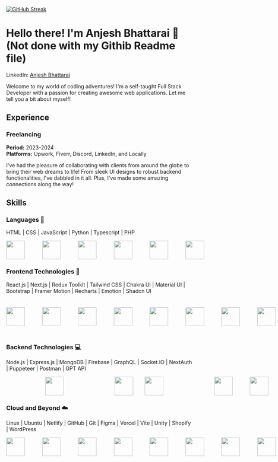 

<a href="https://git.io/streak-stats"> 
    <img src="https://streak-stats.demolab.com?user=AdminForIinRange&theme=dark&hide_border=true&date_format=M%20j%5B%2C%20Y%5D&card_width=1000" alt="GitHub Streak" />
</a>


</div>

# Hello there! I'm Anjesh Bhattarai 🌟 (Not done with my Githib Readme file)

LinkedIn: [Anjesh Bhattarai](http://www.linkedin.com/in/anjesh-bhattarai)  

Welcome to my world of coding adventures! I'm a self-taught Full Stack Developer with a passion for creating awesome web applications. Let me tell you a bit about myself!
## Experience

### Freelancing
**Period:** 2023-2024  
**Platforms:** Upwork, Fiverr, Discord, LinkedIn, and Locally

I've had the pleasure of collaborating with clients from around the globe to bring their web dreams to life! From sleek UI designs to robust backend functionalities, I've dabbled in it all. Plus, I've made some amazing connections along the way!

## Skills

### Languages 🚀
HTML  |  CSS  |  JavaScript  |  Python  |  Typescript |  PHP
<div style="display: flex; align-items: center; ">
<img src="https://cdn.jsdelivr.net/gh/devicons/devicon@latest/icons/html5/html5-original.svg" width="50" height="50" style="margin-right: 15px;"><td>&nbsp;&nbsp;&nbsp;&nbsp;</td><td>&nbsp;&nbsp;&nbsp;&nbsp;</td>  
<img src="https://cdn.jsdelivr.net/gh/devicons/devicon@latest/icons/css3/css3-original.svg" width="50" height="50" style="margin-right: 15px;"><td>&nbsp;&nbsp;&nbsp;&nbsp;</td><td>&nbsp;&nbsp;&nbsp;&nbsp;</td>  
<img src="https://cdn.jsdelivr.net/gh/devicons/devicon@latest/icons/javascript/javascript-original.svg" width="50" height="50" style="margin-right: 15px;"><td>&nbsp;&nbsp;&nbsp;&nbsp;</td><td>&nbsp;&nbsp;&nbsp;&nbsp</td> 
<img src="https://cdn.jsdelivr.net/gh/devicons/devicon@latest/icons/python/python-original.svg" width="50" height="50" style="margin-right: 15px;"><td>&nbsp;&nbsp;&nbsp;&nbsp;</td><td>&nbsp;&nbsp;&nbsp;&nbsp;</td>  
<img src="https://cdn.jsdelivr.net/gh/devicons/devicon@latest/icons/typescript/typescript-original.svg" width="50" height="50" style="margin-right: 15px;"><td>&nbsp;&nbsp;&nbsp;&nbsp;</td><td>&nbsp;&nbsp;&nbsp;&nbsp;
<img src="https://cdn.jsdelivr.net/gh/devicons/devicon@latest/icons/php/php-original.svg" width="50" height="50" style="margin-right: 15px;"> <td>&nbsp;&nbsp;&nbsp;&nbsp;</td><td>&nbsp;&nbsp;&nbsp;&nbsp;</td>  </td>  
          
</div>

### Frontend Technologies 🎨
React.js  |  Next.js  |  Redux Toolkit  |  Tailwind CSS  |  Chakra UI  |  Material UI  |  Bootstrap  |  Framer Motion   |  Recharts  |  Emotion  |  Shadcn UI

<div style="display: flex; align-items: center; ">
<img src="https://cdn.jsdelivr.net/gh/devicons/devicon@latest/icons/react/react-original.svg"  width="50" height="50" style="margin-right: 15px;"><td>&nbsp;&nbsp;&nbsp;&nbsp;</td><td>&nbsp;&nbsp;&nbsp;&nbsp;</td>  
<img src="https://cdn.jsdelivr.net/gh/devicons/devicon@latest/icons/nextjs/nextjs-original.svg" width="50" height="50" style="margin-right: 15px;"><td>&nbsp;&nbsp;&nbsp;&nbsp;</td><td>&nbsp;&nbsp;&nbsp;&nbsp;</td>  
<img src="https://cdn.jsdelivr.net/gh/devicons/devicon@latest/icons/redux/redux-original.svg" width="50" height="50" style="margin-right: 15px;"><td>&nbsp;&nbsp;&nbsp;&nbsp;</td><td>&nbsp;&nbsp;&nbsp;&nbsp;</td>  
<img src="https://cdn.jsdelivr.net/gh/devicons/devicon@latest/icons/tailwindcss/tailwindcss-original.svg"  width="50" height="50" style="margin-right: 15px;"><td>&nbsp;&nbsp;&nbsp;&nbsp;</td><td>&nbsp;&nbsp;&nbsp;&nbsp;</td>  
<img src="https://github.com/AdminForIinRange/AdminForIinRange/assets/91888685/a677f9fe-40b0-47d3-907f-a9888c561e91" width="50" height="50" style="margin-right: 15px;"><td>&nbsp;&nbsp;&nbsp;&nbsp;</td><td>&nbsp;&nbsp;&nbsp;&nbsp;</td>  
<img src="https://cdn.jsdelivr.net/gh/devicons/devicon@latest/icons/materialui/materialui-original.svg"  width="50" height="50" style="margin-right: 15px;"><td>&nbsp;&nbsp;&nbsp;&nbsp;</td><td>&nbsp;&nbsp;&nbsp;&nbsp;</td>  
<img src="https://cdn.jsdelivr.net/gh/devicons/devicon@latest/icons/bootstrap/bootstrap-original.svg" width="50" height="50" style="margin-right: 15px;"><td>&nbsp;&nbsp;&nbsp;&nbsp;</td><td>&nbsp;&nbsp;&nbsp;&nbsp;</td>  
<img src="https://cdn.jsdelivr.net/gh/devicons/devicon@latest/icons/framermotion/framermotion-original.svg"  width="50" height="50" style="margin-right: 15px;"><td>&nbsp;&nbsp;&nbsp;&nbsp;</td><td>&nbsp;&nbsp;&nbsp;&nbsp;</td>  
<img src="https://github.com/AdminForIinRange/AdminForIinRange/assets/91888685/73a08aa8-9cbf-4708-87e5-b81b2820a9cd" width="80" height="40" style="margin-right: 15px;"><td>&nbsp;&nbsp;&nbsp;&nbsp;</td><td>&nbsp;&nbsp;&nbsp;&nbsp;</td>  
<img src="https://github.com/AdminForIinRange/AdminForIinRange/assets/91888685/bf5c6ec9-a5cc-4eb0-8714-8cdf84756656" width="50" height="50" style="margin-right: 15px;"><td>&nbsp;&nbsp;&nbsp;&nbsp;</td><td>&nbsp;&nbsp;&nbsp;&nbsp;</td>  


<img src="https://github.com/AdminForIinRange/AdminForIinRange/assets/91888685/a000baf2-9cf2-451c-8588-e3301803da6f" width="50" height="50" style="margin-right: 15px;"><td>&nbsp;&nbsp;&nbsp;&nbsp;</td><td>&nbsp;&nbsp;&nbsp;&nbsp;</td>  



</div>

### Backend Technologies 💻
Node.js  |  Express.js  |  MongoDB  |  Firebase  |  GraphQL  |  Socket.IO  |  NextAuth   |  Puppeteer  |  Postman  |  GPT API 

<div style="display: flex; align-items: center; ">
<img src="https://cdn.jsdelivr.net/gh/devicons/devicon@latest/icons/nodejs/nodejs-original.svg" width="50" height="50" style="margin-left: 105px;"><td>&nbsp;&nbsp;&nbsp;&nbsp;</td><td>&nbsp;&nbsp;&nbsp;&nbsp;</td>    
<img src="https://cdn.jsdelivr.net/gh/devicons/devicon@latest/icons/express/express-original.svg" width="50" height="50" style="margin-left: 105px;"><td>&nbsp;&nbsp;&nbsp;&nbsp;</td><td>&nbsp;&nbsp;&nbsp;&nbsp;</td>  
<img src="https://cdn.jsdelivr.net/gh/devicons/devicon@latest/icons/mongodb/mongodb-original-wordmark.svg" width="50" height="50" style="margin-right: 105px;"><td>&nbsp;&nbsp;&nbsp;&nbsp;</td><td>&nbsp;&nbsp;&nbsp;&nbsp;</td>  
<img src="https://cdn.jsdelivr.net/gh/devicons/devicon@latest/icons/firebase/firebase-original.svg" width="50" height="50" style="margin-right: 15px;"><td>&nbsp;&nbsp;&nbsp;&nbsp;</td><td>&nbsp;&nbsp;&nbsp;&nbsp;</td>  
<img src="https://cdn.jsdelivr.net/gh/devicons/devicon@latest/icons/graphql/graphql-plain.svg" width="50" height="50" style="margin-right: 150px;"><td>&nbsp;&nbsp;&nbsp;&nbsp;</td><td>&nbsp;&nbsp;&nbsp;&nbsp;</td>  
<img src="https://cdn.jsdelivr.net/gh/devicons/devicon@latest/icons/socketio/socketio-original.svg" width="50" height="50" style="margin-right: 15px;"><td>&nbsp;&nbsp;&nbsp;&nbsp;</td><td>&nbsp;&nbsp;&nbsp;&nbsp;</td>  
<img src="https://github.com/AdminForIinRange/AdminForIinRange/assets/91888685/3827ea85-c430-4ed6-996c-ce209ef02734" width="50" height="50" style="margin-right: 15px;"> <td>&nbsp;&nbsp;&nbsp;&nbsp;</td><td>&nbsp;&nbsp;&nbsp;&nbsp;</td>  
<img src="https://cdn.jsdelivr.net/gh/devicons/devicon@latest/icons/puppeteer/puppeteer-original.svg" width="50" height="50" style="margin-right: 15px;"> <td>&nbsp;&nbsp;&nbsp;&nbsp;</td><td>&nbsp;&nbsp;&nbsp;&nbsp;</td>  
<img src="https://cdn.jsdelivr.net/gh/devicons/devicon@latest/icons/postman/postman-original.svg" width="50" height="50" style="margin-right: 15px;"><td>&nbsp;&nbsp;&nbsp;&nbsp;</td><td>&nbsp;&nbsp;&nbsp;&nbsp;</td>  
<img src="https://github.com/AdminForIinRange/AdminForIinRange/assets/91888685/fd4bb29b-c861-4132-892d-f4da0c6ca679" width="50" height="50" style="margin-right: 15px;"><td>&nbsp;&nbsp;&nbsp;&nbsp;</td><td>&nbsp;&nbsp;&nbsp;&nbsp;</td>  



</div>

### Cloud and Beyond ☁️
Linux | Ubuntu | Netlify | GitHub | Git | Figma | Vercel | Vite | Unity | Shopify | WordPress
<div style="display: flex; align-items: center;">
<img src="https://cdn.jsdelivr.net/gh/devicons/devicon@latest/icons/linux/linux-original.svg" width="50" height="50" style="margin-right: 15px;"><td>&nbsp;&nbsp;&nbsp;&nbsp;</td><td>&nbsp;&nbsp;&nbsp;&nbsp;</td>          
<img src="https://cdn.jsdelivr.net/gh/devicons/devicon@latest/icons/ubuntu/ubuntu-original.svg" width="50" height="50" style="margin-right: 15px;"><td>&nbsp;&nbsp;&nbsp;&nbsp;</td><td>&nbsp;&nbsp;&nbsp;&nbsp;</td>  
<img src="https://cdn.jsdelivr.net/gh/devicons/devicon@latest/icons/netlify/netlify-original.svg" width="50" height="50" style="margin-right: 15px;"><td>&nbsp;&nbsp;&nbsp;&nbsp;</td><td>&nbsp;&nbsp;&nbsp;&nbsp;</td>   
<img src="https://cdn.jsdelivr.net/gh/devicons/devicon@latest/icons/github/github-original.svg" width="50" height="50" style="margin-right: 15px;"><td>&nbsp;&nbsp;&nbsp;&nbsp;</td><td>&nbsp;&nbsp;&nbsp;&nbsp;</td> 
<img src="https://cdn.jsdelivr.net/gh/devicons/devicon@latest/icons/git/git-original.svg" width="50" height="50" style="margin-right: 15px;"><td>&nbsp;&nbsp;&nbsp;&nbsp;</td><td>&nbsp;&nbsp;&nbsp;&nbsp;</td> 
<img src="https://cdn.jsdelivr.net/gh/devicons/devicon@latest/icons/figma/figma-original.svg" width="50" height="50" style="margin-right: 15px;"><td>&nbsp;&nbsp;&nbsp;&nbsp;</td><td>&nbsp;&nbsp;&nbsp;&nbsp;</td>  
<img src="https://cdn.jsdelivr.net/gh/devicons/devicon@latest/icons/vercel/vercel-original.svg" width="50" height="50" style="margin-right: 15px;"><td>&nbsp;&nbsp;&nbsp;&nbsp;</td><td>&nbsp;&nbsp;&nbsp;&nbsp;</td>  
<img src="https://cdn.jsdelivr.net/gh/devicons/devicon@latest/icons/vitejs/vitejs-original.svg" width="50" height="50" style="margin-right: 15px;"><td>&nbsp;&nbsp;&nbsp;&nbsp;</td><td>&nbsp;&nbsp;&nbsp;&nbsp;</td>  
<img src="https://cdn.jsdelivr.net/gh/devicons/devicon@latest/icons/unity/unity-plain.svg" width="50" height="50" style="margin-right: 15px;"><td>&nbsp;&nbsp;&nbsp;&nbsp;</td><td>&nbsp;&nbsp;&nbsp;&nbsp;</td>  
<img src="https://github.com/AdminForIinRange/AdminForIinRange/assets/91888685/0b69b735-78c7-4e2b-8b6a-15cedb1164f4" width="50" height="50" style="margin-right: 15px;"><td>&nbsp;&nbsp;&nbsp;&nbsp;</td><td>&nbsp;&nbsp;&nbsp;&nbsp;</td>
<img src="https://cdn.jsdelivr.net/gh/devicons/devicon@latest/icons/wordpress/wordpress-original.svg" width="50" height="50" style="margin-right: 15px;"><td>&nbsp;&nbsp;&nbsp;&nbsp;</td><td>&nbsp;&nbsp;&nbsp;&nbsp;</td>  
</div>


